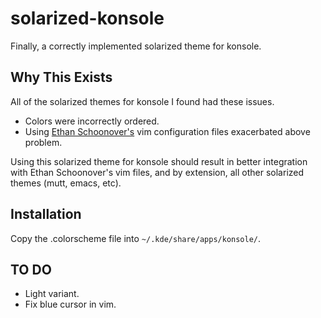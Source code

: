 solarized-konsole
======================

Finally, a correctly implemented solarized theme for konsole.

Why This Exists
---------------

All of the solarized themes for konsole I found had these issues.

 - Colors were incorrectly ordered.
 - Using [Ethan Schoonover's](https://github.com/altercation/solarized) vim configuration files exacerbated above problem.

Using this solarized theme for konsole should result in better integration with Ethan Schoonover's vim files, and by extension, all other solarized themes (mutt, emacs, etc).

Installation
------------

Copy the .colorscheme file into ```~/.kde/share/apps/konsole/```.

TO DO
-----

 - Light variant.
 - Fix blue cursor in vim.
